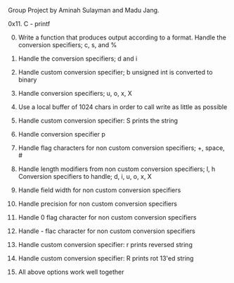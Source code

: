 Group Project by Aminah Sulayman and Madu Jang.

0x11. C - printf

0. Write a function that produces output according to a format. Handle the conversion specifiers; c, s, and %

1. Handle the conversion specifiers; d and i

2. Handle custom conversion specifier; b unsigned int is converted to binary

3. Handle conversion specifiers; u, o, x, X

4. Use a local buffer of 1024 chars in order to call write as little as possible

5. Handle custom conversion specifier: S prints the string

6. Handle conversion specifier p

7. Handle flag characters for non custom conversion specifiers; +, space, #

8. Handle length modifiers from non custom conversion specifiers; l, h
    Conversion specifiers to handle; d, i, u, o, x, X

9. Handle field width for non custom conversion specifiers

10. Handle precision for non custom conversion specifiers

11. Handle 0 flag character for non custom conversion specifiers

12. Handle - flac character for non custom conversion specifiers

13. Handle custom conversion specifier: r prints reversed string

14. Handle custom conversion specifier: R prints rot 13'ed string

15. All above options work well together
